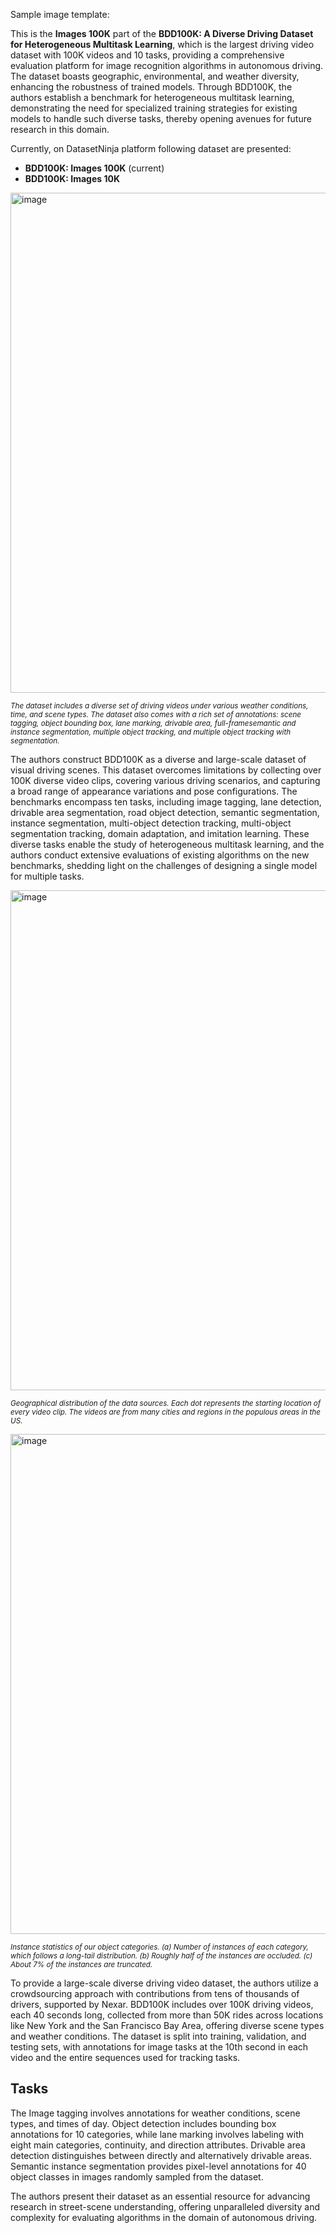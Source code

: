 
Sample image template:


This is the **Images 100K** part of the **BDD100K: A Diverse Driving Dataset for Heterogeneous Multitask Learning**, which is the largest driving video dataset with 100K videos and 10 tasks, providing a comprehensive evaluation platform for image recognition algorithms in autonomous driving. The dataset boasts geographic, environmental, and weather diversity, enhancing the robustness of trained models. Through BDD100K, the authors establish a benchmark for heterogeneous multitask learning, demonstrating the need for specialized training strategies for existing models to handle such diverse tasks, thereby opening avenues for future research in this domain.

Currently, on DatasetNinja platform following dataset are presented:

- **BDD100K: Images 100K** (current)
- **BDD100K: Images 10K**

<img src="https://github.com/dataset-ninja/bdd100k/assets/78355358/fd71c0e2-4c71-4277-9e35-84886602a30d" alt="image" width="800">

<span style="font-size: smaller; font-style: italic;">The dataset includes a diverse set of driving videos under various weather conditions, time, and scene types. The dataset also comes with a rich set of annotations: scene tagging, object bounding box, lane marking, drivable area, full-framesemantic and instance segmentation, multiple object tracking, and multiple object tracking with segmentation.</span>

The authors construct BDD100K as a diverse and large-scale dataset of visual driving scenes. This dataset overcomes limitations by collecting over 100K diverse video clips, covering various driving scenarios, and capturing a broad range of appearance variations and pose configurations. The benchmarks encompass ten tasks, including image tagging, lane detection, drivable area segmentation, road object detection, semantic segmentation, instance segmentation, multi-object detection tracking, multi-object segmentation tracking, domain adaptation, and imitation learning. These diverse tasks enable the study of heterogeneous multitask learning, and the authors conduct extensive evaluations of existing algorithms on the new benchmarks, shedding light on the challenges of designing a single model for multiple tasks.

<img src="https://github.com/dataset-ninja/bdd100k/assets/78355358/087b0555-e1f8-480d-b171-93eed1c6d3bf" alt="image" width="800">

<span style="font-size: smaller; font-style: italic;">Geographical distribution of the data sources. Each dot represents the starting location of every video clip. The videos are from
many cities and regions in the populous areas in the US.</span>

<img src="https://github.com/dataset-ninja/bdd100k/assets/78355358/d4a72cab-80cd-44b1-8f66-b3e342b2ba5b" alt="image" width="800">

<span style="font-size: smaller; font-style: italic;">Instance statistics of our object categories. (a) Number of instances of each category, which follows a long-tail distribution. (b) Roughly half of the instances are occluded. \(c\) About 7% of the instances are truncated.</span>

To provide a large-scale diverse driving video dataset, the authors utilize a crowdsourcing approach with contributions from tens of thousands of drivers, supported by Nexar. BDD100K includes over 100K driving videos, each 40 seconds long, collected from more than 50K rides across locations like New York and the San Francisco Bay Area, offering diverse scene types and weather conditions. The dataset is split into training, validation, and testing sets, with annotations for image tasks at the 10th second in each video and the entire sequences used for tracking tasks.

## Tasks

The Image tagging involves annotations for weather conditions, scene types, and times of day. Object detection includes bounding box annotations for 10 categories, while lane marking involves labeling with eight main categories, continuity, and direction attributes. Drivable area detection distinguishes between directly and alternatively drivable areas. Semantic instance segmentation provides pixel-level annotations for 40 object classes in images randomly sampled from the dataset.

The authors present their dataset as an essential resource for advancing research in street-scene understanding, offering unparalleled diversity and complexity for evaluating algorithms in the domain of autonomous driving.
